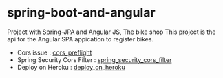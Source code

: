 # spring-boot-and-angular
Project with Spring-JPA and Angular JS, The bike shop
This project is the api for the Angular SPA appication to register bikes.

[cors_preflight]: https://www.baeldung.com/spring-security-cors-preflight
[spring_security_cors_filter]: https://stackoverflow.com/questions/40418441/spring-security-cors-filter
[deploy_on_heroku]: https://www.youtube.com/watch?v=y_idn12FB18&t=148s

* Cors issue : [cors_preflight]
* Spring Security Cors Filter : [spring_security_cors_filter]
* Deploy on Heroku : [deploy_on_heroku]
